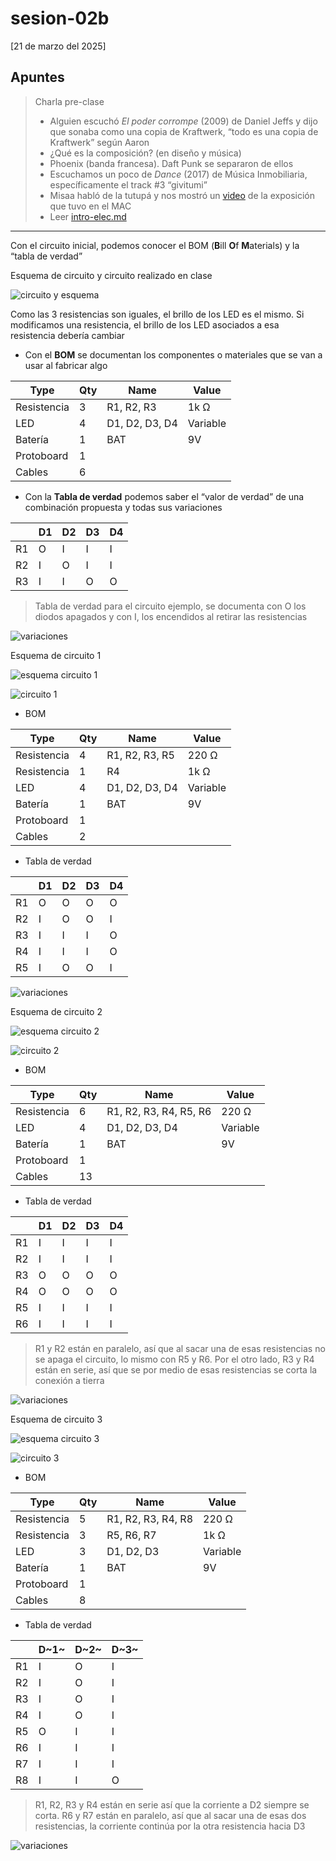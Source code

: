 # sesion-02b

[21 de marzo del 2025]

## Apuntes

> Charla pre-clase
> - Alguien escuchó *El poder corrompe* (2009) de Daniel Jeffs y dijo que sonaba como una copia de Kraftwerk, “todo es una copia de Kraftwerk” según Aaron
> - ¿Qué es la composición? (en diseño y música)
> - Phoenix (banda francesa). Daft Punk se separaron de ellos
> - Escuchamos un poco de *Dance* (2017) de Música Inmobiliaria, específicamente el track #3 “givitumi”
> - Misaa habló de la tutupá y nos mostró un [video](https://youtu.be/RQ8Tu6p6V1Y) de la exposición que tuvo en el MAC
> - Leer [intro-elec.md](/00-docentes/sesion-02a/intro-elec.md)

***

Con el circuito inicial, podemos conocer el BOM (**B**ill **O**f **M**aterials) y la “tabla de verdad”

Esquema de circuito y circuito realizado en clase

![circuito y esquema](./archivos/2b_1.png)

Como las 3 resistencias son iguales, el brillo de los LED es el mismo. Si modificamos una resistencia, el brillo de los LED asociados a esa resistencia debería cambiar

- Con el **BOM** se documentan los componentes o materiales que se van a usar al fabricar algo

|Type|Qty|Name|Value|
|--|--|--|--|
|Resistencia|3|R1, R2, R3|1k Ω|
|LED|4|D1, D2, D3, D4|Variable|
|Batería|1|BAT|9V|
|Protoboard|1|
|Cables|6|

- Con la **Tabla de verdad** podemos saber el “valor de verdad” de una combinación propuesta y todas sus variaciones

||D1|D2|D3|D4|
|--|--|--|--|--|
|R1|O|I|I|I|
|R2|I|O|I|I|
|R3|I|I|O|O|

> Tabla de verdad para el circuito ejemplo, se documenta con O los diodos apagados y con I, los encendidos al retirar las resistencias

![variaciones](./archivos/2b_2.png)

Esquema de circuito 1

![esquema circuito 1](/00-docentes/sesion-02b/archivos/schLearn1.png)

![circuito 1](./archivos/2b_3.png)

- BOM

|Type|Qty|Name|Value|
|--|--|--|--|
|Resistencia|4|R1, R2, R3, R5|220 Ω|
|Resistencia|1|R4|1k Ω|
|LED|4|D1, D2, D3, D4|Variable|
|Batería|1|BAT|9V|
|Protoboard|1|
|Cables|2|

- Tabla de verdad

||D1|D2|D3|D4|
|--|--|--|--|--|
|R1|O|O|O|O|
|R2|I|O|O|I|
|R3|I|I|I|O|
|R4|I|I|I|O|
|R5|I|O|O|I|

![variaciones](./archivos/2b_4.png)

Esquema de circuito 2

![esquema circuito 2](/00-docentes/sesion-02b/archivos/schLearn2.png)

![circuito 2](./archivos/2b_5.png)

- BOM

|Type|Qty|Name|Value|
|--|--|--|--|
|Resistencia|6|R1, R2, R3, R4, R5, R6|220 Ω|
|LED|4|D1, D2, D3, D4|Variable|
|Batería|1|BAT|9V|
|Protoboard|1|
|Cables|13|

- Tabla de verdad

||D1|D2|D3|D4|
|--|--|--|--|--|
|R1|I|I|I|I|
|R2|I|I|I|I|
|R3|O|O|O|O|
|R4|O|O|O|O|
|R5|I|I|I|I|
|R6|I|I|I|I|

> R1 y R2 están en paralelo, así que al sacar una de esas resistencias no se apaga el circuito, lo mismo con R5 y R6. Por el otro lado, R3 y R4 están en serie, así que se por medio de esas resistencias se corta la conexión a tierra

![variaciones](./archivos/2b_6.png)

Esquema de circuito 3

![esquema circuito 3](/00-docentes/sesion-02b/archivos/schLearn3.png)

![circuito 3](./archivos/2b_7.png)

- BOM

|Type|Qty|Name|Value|
|--|--|--|--|
|Resistencia|5|R1, R2, R3, R4, R8|220 Ω|
|Resistencia|3|R5, R6, R7|1k Ω|
|LED|3|D1, D2, D3|Variable|
|Batería|1|BAT|9V|
|Protoboard|1|
|Cables|8|

- Tabla de verdad

||D~1~|D~2~|D~3~|
|--|--|--|--|
|R1|I|O|I|
|R2|I|O|I|
|R3|I|O|I|
|R4|I|O|I|
|R5|O|I|I|
|R6|I|I|I|
|R7|I|I|I|
|R8|I|I|O|

> R1, R2, R3 y R4 están en serie así que la corriente a D2 siempre se corta. R6 y R7 están en paralelo, así que al sacar una de esas dos resistencias, la corriente continúa por la otra resistencia hacia D3

![variaciones](./archivos/2b_8.png)
